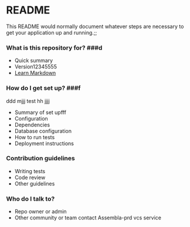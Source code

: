 # README #

This README would normally document whatever steps are necessary to get your application up and running.;;

### What is this repository for? ###d

* Quick summary
* Version12345555
* [Learn Markdown](https://bitbucket.org/tutorials/markdowndemo)

### How do I get set up? ###f
ddd
mjjj
test
hh
jjjj
* Summary of set upfff
* Configuration
* Dependencies
* Database configuration
* How to run tests
* Deployment instructions

### Contribution guidelines #####

* Writing tests
* Code review
* Other guidelines

### Who do I talk to? ###

* Repo owner or admin
* Other community or team contact
Assembla-prd vcs service